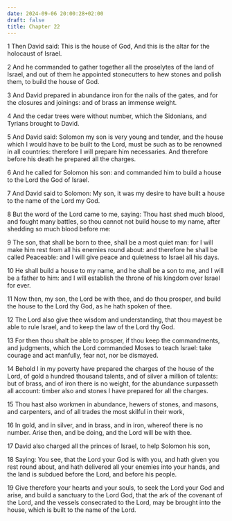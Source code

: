 ```yaml
---
date: 2024-09-06 20:00:28+02:00
draft: false
title: Chapter 22
---
```




1 Then David said: This is the house of God, And this is the altar for the holocaust of Israel.

2 And he commanded to gather together all the proselytes of the land of Israel, and out of them he appointed stonecutters to hew stones and polish them, to build the house of God.

3 And David prepared in abundance iron for the nails of the gates, and for the closures and joinings: and of brass an immense weight.

4 And the cedar trees were without number, which the Sidonians, and Tyrians brought to David.

5 And David said: Solomon my son is very young and tender, and the house which I would have to be built to the Lord, must be such as to be renowned in all countries: therefore I will prepare him necessaries. And therefore before his death he prepared all the charges.

6 And he called for Solomon his son: and commanded him to build a house to the Lord the God of Israel.

7 And David said to Solomon: My son, it was my desire to have built a house to the name of the Lord my God.

8 But the word of the Lord came to me, saying: Thou hast shed much blood, and fought many battles, so thou cannot not build house to my name, after shedding so much blood before me:

9 The son, that shall be born to thee, shall be a most quiet man: for I will make him rest from all his enemies round about: and therefore he shall be called Peaceable: and I will give peace and quietness to Israel all his days.

10 He shall build a house to my name, and he shall be a son to me, and I will be a father to him: and I will establish the throne of his kingdom over Israel for ever.

11 Now then, my son, the Lord be with thee, and do thou prosper, and build the house to the Lord thy God, as he hath spoken of thee.

12 The Lord also give thee wisdom and understanding, that thou mayest be able to rule Israel, and to keep the law of the Lord thy God.

13 For then thou shalt be able to prosper, if thou keep the commandments, and judgments, which the Lord commanded Moses to teach Israel: take courage and act manfully, fear not, nor be dismayed.

14 Behold I in my poverty have prepared the charges of the house of the Lord, of gold a hundred thousand talents, and of silver a million of talents: but of brass, and of iron there is no weight, for the abundance surpasseth all account: timber also and stones I have prepared for all the charges.

15 Thou hast also workmen in abundance, hewers of stones, and masons, and carpenters, and of all trades the most skilful in their work,

16 In gold, and in silver, and in brass, and in iron, whereof there is no number. Arise then, and be doing, and the Lord will be with thee.

17 David also charged all the princes of Israel, to help Solomon his son,

18 Saying: You see, that the Lord your God is with you, and hath given you rest round about, and hath delivered all your enemies into your hands, and the land is subdued before the Lord, and before his people.

19 Give therefore your hearts and your souls, to seek the Lord your God and arise, and build a sanctuary to the Lord God, that the ark of the covenant of the Lord, and the vessels consecrated to the Lord, may be brought into the house, which is built to the name of the Lord.

